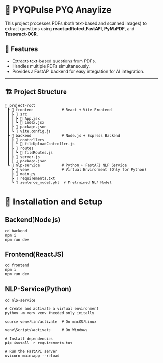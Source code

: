 # 📝 PYQPulse PYQ Anaylize

This project processes PDFs (both text-based and scanned images) to extract questions using 
**react-pdftotext**,**FastAPI**, **PyMuPDF**, and **Tesseract-OCR**.

## 🚀 Features
- Extracts text-based questions from PDFs.
- Handles multiple PDFs simultaneously.
- Provides a FastAPI backend for easy integration  for AI integration.

---

## 🏗️ Project Structure
```
📁 project-root
 ┣ 📁 frontend             # React + Vite Frontend
 ┃ ┣ 📁 src
 ┃ ┃ ┣ 📜 App.jsx
 ┃ ┃ ┗ 📜 index.jsx
 ┃ ┣ 📜 package.json
 ┃ ┗ 📜 vite.config.js
 ┣ 📁 backend              # Node.js + Express Backend
 ┃ ┣ 📁 controllers
 ┃ ┃ ┗ 📜 fileUploadController.js   
 ┃ ┣ 📁 routes
 ┃ ┃ ┗ 📜 fileRoutes.js
 ┃ ┣ 📜 server.js
 ┃ ┣ 📜 package.json
 ┗ 📁 nlp-service          # Python + FastAPI NLP Service
   ┣ 📁 venv               # Virtual Environment (Only for Python)
   ┣ 📜 main.py
   ┣ 📜 requirements.txt
   ┗ 📜 sentence_model.pkl  # Pretrained NLP Model  
```

# 📝 Installation and Setup

## Backend(Node js)

```
cd backend
npm i
npm run dev
```

## Frontend(ReactJS)

```
cd frontend
npm i 
npm run dev
```

## NLP-Service(Python)
```
cd nlp-service

# Create and activate a virtual environment
python -m venv venv #needed only initally

source venv/bin/activate  # On macOS/Linux

venv\Scripts\activate     # On Windows  

# Install dependencies 
pip install -r requirements.txt

# Run the FastAPI server
uvicorn main:app --reload

```

